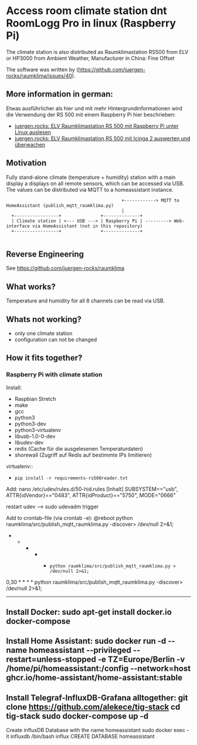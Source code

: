
# Access room climate station dnt RoomLogg Pro in linux (Raspberry Pi)

The climate station is also distributed as Raumklimastation RS500 from ELV or HP3000 from Ambient Weather, Manufacturer in China: Fine Offset

The software was written by (https://github.com/juergen-rocks/raumklima/issues/40).

## More information in german:

Etwas ausführlicher als hier und mit mehr Hintergrundinformationen wird die Verwendung der RS 500 mit einem Raspberry Pi hier beschrieben:

- [juergen.rocks: ELV Raumklimastation RS 500 mit Raspberry Pi unter Linux auslesen](https://juergen.rocks/art/elv-raumklimastation-rs500-raspberry-pi-linux.html "juergen.rocks: ELV Raumklimastation RS 500 mit Raspberry Pi unter Linux auslesen")
- [juergen.rocks: ELV Raumklimastation RS 500 mit Icinga 2 auswerten und überwachen](https://juergen.rocks/art/elv-raumklimastation-rs500-icinga2.html "juergen.rocks: ELV Raumklimastation RS 500 mit Icinga 2 auswerten und überwachen")


## Motivation

Fully stand-alone climate (temperature + humidity) station with a main display a displays on all remote sensors, which can be accessed via USB. The values can be distributed via MQTT to a homeassistant instance. 

```
                                            +------------> MQTT to HomeAssistant (publish_mqtt_raumklima.py)
                                            |
  +-----------------+               +--------------+
  | Climate station | <--- USB ---> | Raspberry Pi | ---------> Web-interface via HomeAssistant (not in this repository)
  +-----------------+               +--------------+


```


## Reverse Engineering

See https://github.com/juergen-rocks/raumklima


## What works?

Temperature and humidity for all 8 channels can be read via USB.


## Whats not working?

- only one climate station
- configuration can not be changed


## How it fits together?

### Raspberry Pi with climate station

Install:

- Raspbian Stretch
- make
- gcc
- python3
- python3-dev
- python3-virtualenv
- libusb-1.0-0-dev
- libudev-dev
- redis (Cache für die ausgelesenen Temperaturdaten)
- shorewall (Zugriff auf Redis auf bestimmte IPs limitieren)

virtualenv::

- `pip install -r requirements-rs500reader.txt`

Add:
nano /etc/udev/rules.d/50-hid.rules 
[Inhalt]
SUBSYSTEM=="usb", ATTR{idVendor}=="0483", ATTR{idProduct}=="5750", MODE="0666"

restart udev --> sudo udevadm trigger

Add to crontab-file (via crontab -e):
@reboot python raumklima/src/publish_mqtt_raumklima.py -discover> /dev/null 2>&1;
* *  *   *   *     python raumklima/src/publish_mqtt_raumklima.py > /dev/null 2>&1;
0,30 *  *   *   *     python raumklima/src/publish_mqtt_raumklima.py -discover> /dev/null 2>&1;


-------
Install Docker:
sudo apt-get install docker.io docker-compose
-------
Install Home Assistant:
sudo docker run -d   --name homeassistant   --privileged   --restart=unless-stopped   -e TZ=Europe/Berlin   -v /home/pi/homeassistant:/config   --network=host   ghcr.io/home-assistant/home-assistant:stable
-------
Install Telegraf-InfluxDB-Grafana alltogether:
git clone https://github.com/alekece/tig-stack
cd tig-stack
sudo docker-compose up -d
-------
Create influxDB Database with the name homeassistant
sudo docker exec -it influxdb /bin/bash
influx
CREATE DATABASE homeassistant




